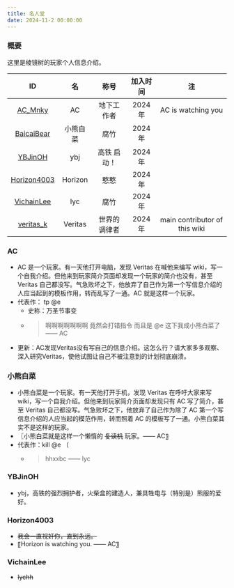```yaml
---
title: 名人堂
date: 2024-11-2 00:00:00
---
```


### 概要

这里是棱镜树的玩家个人信息介绍。

| ID | 名 | 称号 | 加入时间 | 注 |
|:--:|:--:|:--:|:--:|:--:|
| [AC_Mnky](#AC) | AC | 地下工作者 | 2024年 | AC is watching you |
| [BaicaiBear](#小熊白菜) | 小熊白菜 | 腐竹 | 2024年 | |
| [YBJinOH](#YBJinOH) | ybj | 高铁 启动！ | 2024年 | |
| [Horizon4003](#Horizon4003) | Horizon | 憨憨 | 2024年 | |
| [VichainLee](#VichainLee) | lyc | 腐竹 | 2024年 | |
| [veritas_k](https://www.bilibili.com/video/BV1GJ411x7h7/) | Veritas | 世界的调律者 | 2024年 | main contributor of this wiki |

### AC

- AC 是一个玩家。有一天他打开电脑，发现 Veritas 在喊他来编写 wiki，写一个自我介绍。但他来到玩家简介页面却发现一个玩家的简介也没有，甚至 Veritas 自己都没写。气急败坏之下，他放弃了自己作为第一个写信息介绍的人应当起到的模板作用，转而乱写了一通。AC 就是这样一个玩家。
- 代表作： tp @e
  - 史称：万圣节事变
  - > 啊啊啊啊啊啊啊
    > 竟然会打错指令
    > 而且是 @e
    > 这下我成小熊白菜了
    > —— AC
- 更新：AC发现Veritas没有写自己的信息介绍。这怎么行？请大家多多观察、深入研究Veritas，使他试图让自己不被注意到的计划彻底崩溃。

### 小熊白菜

- 小熊白菜是一个玩家。有一天他打开手机，发现 Veritas 在呼吁大家来写 wiki，写一个自我介绍。但他来到玩家简介页面却发现只有 AC 写了简介，甚至 Veritas 自己都没写。气急败坏之下，他放弃了自己作为除了 AC 第一个写信息介绍的人应当起的模范作用，转而照着 AC 的模板写了一通。小熊白菜其实不是这样的玩家。
- 〖小熊白菜就是这样一个懒惰的 ~~复读机~~ 玩家。—— AC〗
- 代表作：kill @e （
  - > hhxxbc
    > —— lyc

### YBJinOH

- ybj，高铁的强烈拥护者，火柴盒的建造人，兼具牲电与（特别是）熊服的爱好。

### Horizon4003

- ~~我会一直视奸你，直到永远。~~
- 〖Horizon is watching you. —— AC〗

### VichainLee

- ~~lychh~~
